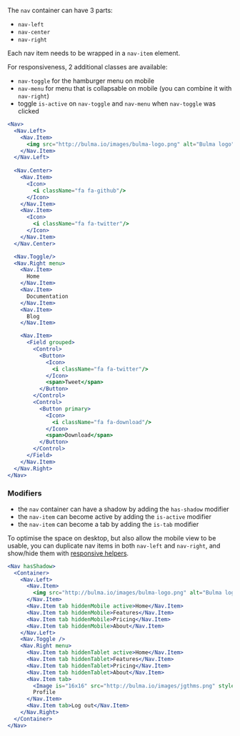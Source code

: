 The `nav` container can have 3 parts:

- `nav-left`
- `nav-center`
- `nav-right`

Each nav item needs to be wrapped in a `nav-item` element.

For responsiveness, 2 additional classes are available:

- `nav-toggle` for the hamburger menu on mobile
- `nav-menu` for menu that is collapsable on mobile (you can combine it with `nav-right`)
- toggle `is-active` on `nav-toggle` and `nav-menu` when `nav-toggle` was clicked

```jsx
<Nav>
  <Nav.Left>
    <Nav.Item>
      <img src="http://bulma.io/images/bulma-logo.png" alt="Bulma logo"/>
    </Nav.Item>
  </Nav.Left>
  
  <Nav.Center>
    <Nav.Item>
      <Icon>
        <i className="fa fa-github"/>
      </Icon>
    </Nav.Item>
    <Nav.Item>
      <Icon>
        <i className="fa fa-twitter"/>
      </Icon>
    </Nav.Item>
  </Nav.Center>

  <Nav.Toggle/>
  <Nav.Right menu>
    <Nav.Item>
      Home
    </Nav.Item>
    <Nav.Item>
      Documentation
    </Nav.Item>
    <Nav.Item>
      Blog
    </Nav.Item>

    <Nav.Item>
      <Field grouped>
        <Control>
          <Button>
            <Icon>
              <i className="fa fa-twitter"/>
            </Icon>
            <span>Tweet</span>
          </Button>
        </Control>
        <Control>
          <Button primary>
            <Icon>
              <i className="fa fa-download"/>
            </Icon>
            <span>Download</span>
          </Button>
        </Control>
      </Field>
    </Nav.Item>
  </Nav.Right>
</Nav>
```

### Modifiers

- the `nav` container can have a shadow by adding the `has-shadow` modifier
- the `nav-item` can become active by adding the `is-active` modifier
- the `nav-item` can become a tab by adding the `is-tab` modifier

To optimise the space on desktop, but also allow the mobile view to be usable, you can duplicate nav items in both `nav-left` and `nav-right`, and show/hide them with [responsive helpers](http://bulma.io/documentation/modifiers/responsive-helpers/).

```jsx
<Nav hasShadow>
  <Container>
    <Nav.Left>
      <Nav.Item>
        <img src="http://bulma.io/images/bulma-logo.png" alt="Bulma logo"/>
      </Nav.Item>
      <Nav.Item tab hiddenMobile active>Home</Nav.Item>
      <Nav.Item tab hiddenMobile>Features</Nav.Item>
      <Nav.Item tab hiddenMobile>Pricing</Nav.Item>
      <Nav.Item tab hiddenMobile>About</Nav.Item>
    </Nav.Left>
    <Nav.Toggle />
    <Nav.Right menu>
      <Nav.Item tab hiddenTablet active>Home</Nav.Item>
      <Nav.Item tab hiddenTablet>Features</Nav.Item>
      <Nav.Item tab hiddenTablet>Pricing</Nav.Item>
      <Nav.Item tab hiddenTablet>About</Nav.Item>
      <Nav.Item tab>
        <Image is="16x16" src="http://bulma.io/images/jgthms.png" style={{marginRight: '8px'}} />
        Profile
      </Nav.Item>
      <Nav.Item tab>Log out</Nav.Item>
    </Nav.Right>
  </Container>
</Nav>
```


